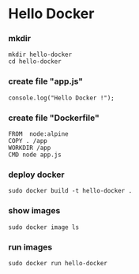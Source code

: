 
# Hello Docker


### mkdir
```
mkdir hello-docker
cd hello-docker
```

### create file "app.js"
 ```
 console.log("Hello Docker !");
 ```

### create file "Dockerfile"
 ```
 FROM  node:alpine
 COPY . /app  
 WORKDIR /app
 CMD node app.js
 ```

### deploy docker
```
sudo docker build -t hello-docker .
```

### show images
```
sudo docker image ls
```

### run images
```
sudo docker run hello-docker
```
